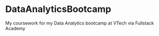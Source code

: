 # DataAnalyticsBootcamp
My coursework for my Data Analytics bootcamp at VTech via Fullstack Academy
